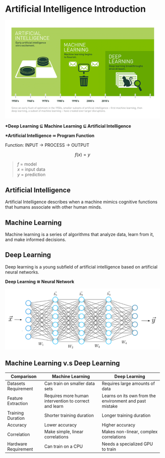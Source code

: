# Artificial Intelligence Introduction

![ai_ml_dl_history.png](./img/ai_ml_dl_history.png)

**\*Deep Learning $\subseteq$ Machine Learning $\subseteq$ Artificial Intelligence**

**\*Artificial Intelligence $\simeq$ Program Function**

Function: INPUT -> PROCESS -> OUTPUT

$$f(x)=y$$

> $f$ = model \
> $x$ = input data \
> $y$ = prediction

## Artificial Intelligence

Artificial Intelligence describes when a machine mimics cognitive functions that humans associate with other human
minds.

## Machine Learning

Machine learning is a series of algorithms that analyze data, learn from it, and make informed decisions.

## Deep Learning

Deep learning is a young subfield of artificial intelligence based on artificial neural networks.

**Deep Learning $\cong$ Neural Network**

![dl_intro.png](./img/dl_intro.png)

## Machine Learning v.s Deep Learning

| Comparison           | Machine Learning                                      | Deep Learning                                           |
|----------------------|-------------------------------------------------------|---------------------------------------------------------|
| Datasets Requirement | Can train on smaller data sets                        | Requires large amounts of data                          |
| Feature Extraction   | Requires more human intervention to correct and learn | Learns on its own from the environment and past mistake |
| Training Duration    | Shorter training duration                             | Longer training duration                                |
| Accuracy             | Lower accuracy                                        | Higher accuracy                                         |
| Correlation          | Make simple, linear correlations                      | Makes non-linear, complex correlations                  |
| Hardware Requirement | Can train on a CPU                                    | Needs a specialized GPU to train                        |

